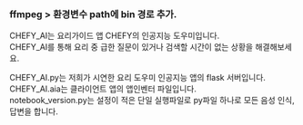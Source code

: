 ### ffmpeg  > 환경변수 path에 bin 경로 추가.

CHEFY_AI는 요리가이드 앱 CHEFY의 인공지능 도우미입니다.  
CHEFY_AI를 통해 요리 중 급한 질문이 있거나 검색할 시간이 없는 상황을 해결해보세요.  

CHEFY_AI.py는 저희가 시연한 요리 도우미 인공지능 앱의 flask 서버입니다.  
CHEFY_AI.aia는 클라이언트 앱의 앱인벤터 파일입니다.  
notebook_version.py는 설정이 적은 단일 실행파일로 py파일 하나로 모든 음성 인식, 답변을 합니다.  
